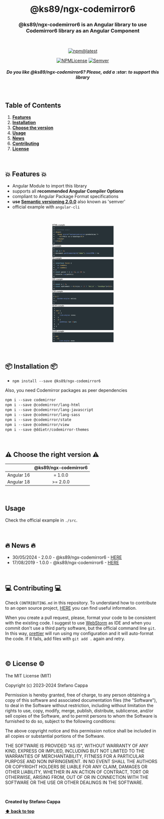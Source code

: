 <h1 align="center">@ks89/ngx-codemirror6</h1>

<h3 align="center"><b>@ks89/ngx-codemirror6</b> is an Angular library to use Codemirror6 library as an Angular Component</h3>
<br />

<p align="center">
  <a href="https://www.npmjs.com/package/@ks89/ngx-codemirror6">
    <img src="https://img.shields.io/npm/v/@ks89/ngx-codemirror6.svg?style=flat-square" alt="npm@latest">
  </a>
</p>
<p align="center">
  <a href="https://www.npmjs.com/package/@ks89/ngx-codemirror6"><img src="https://img.shields.io/npm/l/@ks89/ngx-codemirror6.svg?style=flat-square" 
alt="NPMLicense"></a>
  <a href="https://semver.org/"><img src="https://img.shields.io/badge/semver-2.0-ff69b4.svg?style=flat-square" alt="Semver"></a>
</p>

<h5 align="center">
<b>Do you like @ks89/ngx-codemirror6? Please, add a :star: to support this library</b>
</h5>

<br />

## Table of Contents

1. **[Features](#boom-features-boom)**
2. **[Installation](#package-installation-package)**
3. **[Choose the version](#warning-choose-the-version-warning)**
4. **[Usage](#usage)**
5. **[News](#fire-news-fire)**
6. **[Contributing](#computer-contributing-computer)**
7. **[License](#copyright-license-copyright)**

<br />

## :boom: Features :boom:
- Angular Module to import this library
- supports all **recommended Angular Compiler Options**
- compliant to Angular Package Format specifications
- **use [Semantic versioning 2.0.0](http://semver.org/)** also known as 'semver'
- official example with `angular-cli`

<br />
<p align="center">
  <img src="https://raw.githubusercontent.com/Ks89/ngx-codemirror6/master/readme-images/preview.png" alt="@ks89/ngx-codemirror6" 
width="200">
</p>
<br />

## :package: Installation :package:

- `npm install --save @ks89/ngx-codemirror6`

Also, you need Codemirror packages as peer dependencies
```
npm i --save codemirror
npm i --save @codemirror/lang-html
npm i --save @codemirror/lang-javascript
npm i --save @codemirror/lang-sass
npm i --save @codemirror/state
npm i --save @codemirror/view
npm i --save @ddietr/codemirror-themes
```

<br />

## :warning: Choose the right version :warning:

|            | @ks89/ngx-codemirror6 |
|------------|:---------------------:|
| Angular 16 |        = 1.0.0        |
| Angular 18 |      &gt;= 2.0.0      |

<br />

## Usage

Check the official example in `./src`.

<br />

## :fire: News :fire:

- 30/05/2024 - 2.0.0 - @ks89/ngx-codemirror6 - [HERE](https://github.com/Ks89/ngx-codemirror6/releases)
- 17/08/2019 - 1.0.0 - @ks89/ngx-codemirror6 - [HERE](https://github.com/Ks89/ngx-codemirror6/releases)

<br />

## :computer: Contributing :computer:

Check `CONTRIBUTING.md` in this repository.
To understand how to contribute to an open source project, [HERE](https://egghead.io/courses/how-to-contribute-to-an-open-source-project-on-github) you can find useful information.

When you create a pull request, please, format your code to be consistent with the existing code. I suggest to use [WebStorm](https://www.jetbrains.com/webstorm/) as IDE and when you commit don't use a third party software, but the official command line `git`.
In this way, [prettier](https://prettier.io/) will run using my configuration and it will auto-format the code. If it fails, add files with `git add .` again and retry.

<br />

## :copyright: License :copyright:

The MIT License (MIT)

Copyright (c) 2023-2024 Stefano Cappa

Permission is hereby granted, free of charge, to any person obtaining a copy
of this software and associated documentation files (the "Software"), to deal
in the Software without restriction, including without limitation the rights
to use, copy, modify, merge, publish, distribute, sublicense, and/or sell
copies of the Software, and to permit persons to whom the Software is
furnished to do so, subject to the following conditions:

The above copyright notice and this permission notice shall be included in all
copies or substantial portions of the Software.

THE SOFTWARE IS PROVIDED "AS IS", WITHOUT WARRANTY OF ANY KIND, EXPRESS OR
IMPLIED, INCLUDING BUT NOT LIMITED TO THE WARRANTIES OF MERCHANTABILITY,
FITNESS FOR A PARTICULAR PURPOSE AND NON INFRINGEMENT. IN NO EVENT SHALL THE
AUTHORS OR COPYRIGHT HOLDERS BE LIABLE FOR ANY CLAIM, DAMAGES OR OTHER
LIABILITY, WHETHER IN AN ACTION OF CONTRACT, TORT OR OTHERWISE, ARISING FROM,
OUT OF OR IN CONNECTION WITH THE SOFTWARE OR THE USE OR OTHER DEALINGS IN THE
SOFTWARE.

<br/>

**Created by Stefano Cappa**

**[⬆ back to top](#table-of-contents)**

